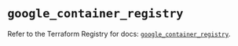 # `google_container_registry`

Refer to the Terraform Registry for docs: [`google_container_registry`](https://registry.terraform.io/providers/hashicorp/google/6.13.0/docs/resources/container_registry).
